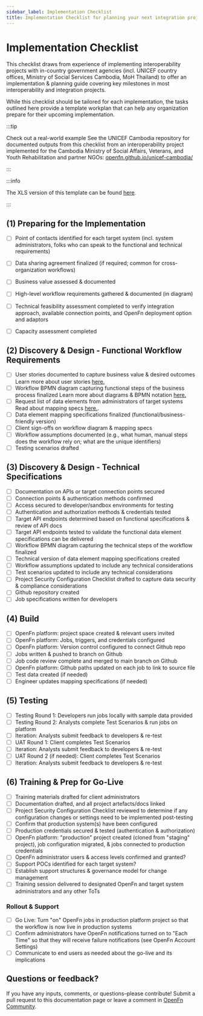 ```yaml
---
sidebar_label: Implementation Checklist
title: Implementation Checklist for planning your next integration project
---
```


# Implementation Checklist

This checklist draws from experience of implementing interoperability projects
with in-country government agencies (incl. UNICEF country offices, Ministry of
Social Services Cambodia, MoH Thailand) to offer an implementation & planning
guide covering key milestones in most interoperability and integration projects.

While this checklist should be tailored for each implementation, the tasks
outlined here provide a template workplan that can help any organization prepare
for their upcoming implementation. 

:::tip

Check out a real-world example See the UNICEF Cambodia repository for documented
outputs from this checklist from an interoperability project implemented for the
Cambodia Ministry of Social Affairs, Veterans, and Youth Rehabilitation and
partner NGOs:
[openfn.github.io/unicef-cambodia/](https://openfn.github.io/unicef-cambodia/)

:::
 
:::info

The XLS version of this template can be found [here](https://docs.google.com/spreadsheets/d/1_XY0nx0OLNUsogrIHnRaSTyZ-KdcSXks-tqwm3ZfMc4/edit#gid=72612093).

:::


## (1) Preparing for the Implementation

- [ ] Point of contacts identified for each target system (incl. system administrators, folks who can speak to the functional and technical requirements)
- [ ] Data sharing agreement finalized (if required; common for cross-organization workflows)
- [ ] Business value assessed & documented
- [ ] High-level workflow requirements gathered & documented (in diagram)
- [ ] Technical feasibility assessment completed to verify integration approach, available connection points, and OpenFn deployment option and adaptors
- [ ] Capacity assessment completed


## (2) Discovery & Design - Functional Workflow Requirements

- [ ] User stories documented to capture business value & desired outcomes
      Learn more about user stories [here.](https://docs.openfn.org/documentation/design/design-quickstart#1-capture-requirements-as-user-stories)
- [ ] Workflow BPMN diagram capturing functional steps of the business process finalized
      Learn more about diagrams & BPMN notation [here.](https://docs.openfn.org/documentation/design/design-quickstart#2-diagram-the-business-process)
- [ ] Request list of data elements from administrators of target systems
      Read about mapping specs [here.](https://docs.openfn.org/documentation/design/design-quickstart#3-map-data-elements-to-be-exchanged).
- [ ] Data element mapping specifications finalized (functional/business-friendly version)
- [ ] Client sign-offs on workflow diagram & mapping specs
- [ ] Workflow assumptions documented (e.g., what human, manual steps does the workflow rely on; what are the unique identifiers) 
- [ ] Testing scenarios drafted 

## (3) Discovery & Design - Technical Specifications

- [ ] Documentation on APIs or target connection points secured
- [ ] Connection points & authentication methods confirmed
- [ ] Access secured to developer/sandbox environments for testing
- [ ] Authentication and authorization methods & credentials tested
- [ ] Target API endpoints determined based on functional specifications & review of API docs
- [ ] Target API endpoints tested to validate the functional data element specifications can be delivered
- [ ] Workflow BPMN diagram capturing the technical steps of the workflow finalized 
- [ ] Technical version of data element mapping specifications created 
- [ ] Workflow assumptions updated to include any technical considerations 
- [ ] Test scenarios updated to include any technical considerations
- [ ] Project Security Configuration Checklist drafted to capture data security & compliance considerations
- [ ] Github repository created
- [ ] Job specifications written for developers 

## (4) Build

- [ ] OpenFn platform: project space created & relevant users invited
- [ ] OpenFn platform: Jobs, triggers, and credentials configured 
- [ ] OpenFn platform: Version control configured to connect Github repo
- [ ] Jobs written & pushed to branch on Github
- [ ] Job code review complete and merged to main branch on Github
- [ ] OpenFn platform: Github paths updated on each job to link to source file
- [ ] Test data created (if needed)
- [ ] Engineer updates mapping specifications (if needed)

## (5) Testing

- [ ] Testing Round 1: Developers run jobs locally with sample data provided
- [ ] Testing Round 2: Analysts complete Test Scenarios & run jobs on platform
- [ ] Iteration: Analysts submit feedback to developers & re-test
- [ ] UAT Round 1: Client completes Test Scenarios
- [ ] Iteration: Analysts submit feedback to developers & re-test
- [ ] UAT Round 2 (if needed): Client completes Test Scenarios
- [ ] Iteration: Analysts submit feedback to developers & re-test

## (6) Training & Prep for Go-Live

- [ ] Training materials drafted for client administrators
- [ ] Documentation drafted, and all project artefacts/docs linked
- [ ] Project Security Configuration Checklist reviewed to determine if any configuration changes or settings need to be implemented post-testing
- [ ] Confirm that production system(s) have been configured
- [ ] Production credentials secured & tested (authentication & authorization)
- [ ] OpenFn platform: "production" project created (cloned from "staging" project), job configuration migrated, & jobs connected to production credentials
- [ ] OpenFn administrator users & access levels confirmed and granted?
- [ ] Support POCs identified for each target system?
- [ ] Establish support structures & governance model for change management 
- [ ] Training session delivered to designated OpenFn and target system administrators and any other ToTs

### Rollout & Support

- [ ] Go Live: Turn "on" OpenFn jobs in production platform project so that the workflow is now live in production systems
- [ ] Confirm administrators have OpenFn notifications turned on to "Each Time" so that they will receive failure notifications (see OpenFn Account Settings)
- [ ] Communicate to end users as needed about the go-live and its implications

## Questions or feedback?

If you have any inputs, comments, or questions–please contribute! Submit a pull
request to this documentation page or leave a comment in
[OpenFn Community](https://community.openfn.org/).
